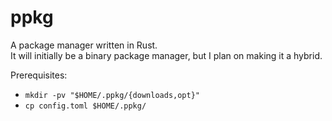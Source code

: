 # ppkg

A package manager written in Rust.<br>
It will initially be a binary package manager, but I plan on making it a hybrid.

Prerequisites:
- `mkdir -pv "$HOME/.ppkg/{downloads,opt}"`
- `cp config.toml $HOME/.ppkg/`
